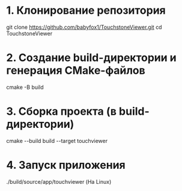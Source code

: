 # 1. Клонирование репозитория
git clone https://github.com/babyfox1/TouchstoneViewer.git
cd TouchstoneViewer

# 2. Создание build-директории и генерация CMake-файлов
cmake -B build

# 3. Сборка проекта (в build-директории)
cmake --build build --target touchviewer

# 4. Запуск приложения
./build/source/app/touchviewer (На Linux)
